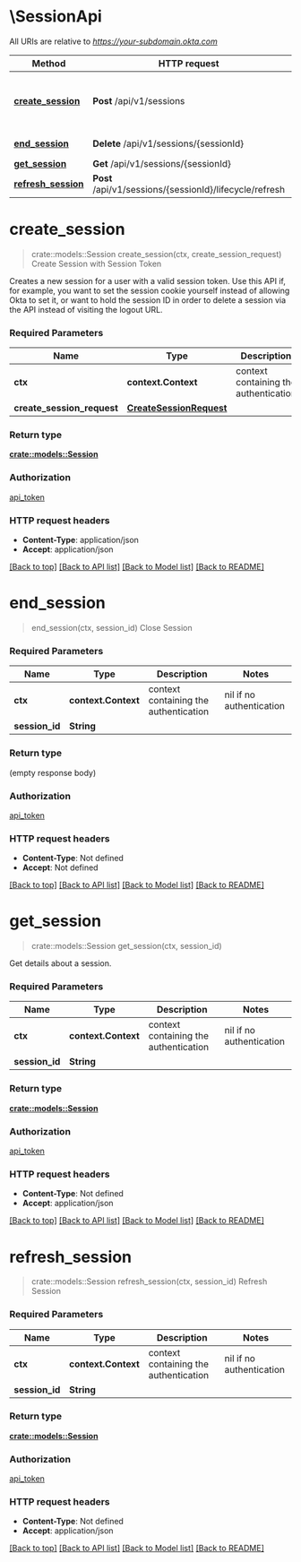 # \SessionApi

All URIs are relative to *https://your-subdomain.okta.com*

Method | HTTP request | Description
------------- | ------------- | -------------
[**create_session**](SessionApi.md#create_session) | **Post** /api/v1/sessions | Create Session with Session Token
[**end_session**](SessionApi.md#end_session) | **Delete** /api/v1/sessions/{sessionId} | Close Session
[**get_session**](SessionApi.md#get_session) | **Get** /api/v1/sessions/{sessionId} | 
[**refresh_session**](SessionApi.md#refresh_session) | **Post** /api/v1/sessions/{sessionId}/lifecycle/refresh | Refresh Session


# **create_session**
> crate::models::Session create_session(ctx, create_session_request)
Create Session with Session Token

Creates a new session for a user with a valid session token. Use this API if, for example, you want to set the session cookie yourself instead of allowing Okta to set it, or want to hold the session ID in order to delete a session via the API instead of visiting the logout URL.

### Required Parameters

Name | Type | Description  | Notes
------------- | ------------- | ------------- | -------------
 **ctx** | **context.Context** | context containing the authentication | nil if no authentication
  **create_session_request** | [**CreateSessionRequest**](CreateSessionRequest.md)|  | 

### Return type

[**crate::models::Session**](Session.md)

### Authorization

[api_token](../README.md#api_token)

### HTTP request headers

 - **Content-Type**: application/json
 - **Accept**: application/json

[[Back to top]](#) [[Back to API list]](../README.md#documentation-for-api-endpoints) [[Back to Model list]](../README.md#documentation-for-models) [[Back to README]](../README.md)

# **end_session**
> end_session(ctx, session_id)
Close Session

### Required Parameters

Name | Type | Description  | Notes
------------- | ------------- | ------------- | -------------
 **ctx** | **context.Context** | context containing the authentication | nil if no authentication
  **session_id** | **String**|  | 

### Return type

 (empty response body)

### Authorization

[api_token](../README.md#api_token)

### HTTP request headers

 - **Content-Type**: Not defined
 - **Accept**: Not defined

[[Back to top]](#) [[Back to API list]](../README.md#documentation-for-api-endpoints) [[Back to Model list]](../README.md#documentation-for-models) [[Back to README]](../README.md)

# **get_session**
> crate::models::Session get_session(ctx, session_id)


Get details about a session.

### Required Parameters

Name | Type | Description  | Notes
------------- | ------------- | ------------- | -------------
 **ctx** | **context.Context** | context containing the authentication | nil if no authentication
  **session_id** | **String**|  | 

### Return type

[**crate::models::Session**](Session.md)

### Authorization

[api_token](../README.md#api_token)

### HTTP request headers

 - **Content-Type**: Not defined
 - **Accept**: application/json

[[Back to top]](#) [[Back to API list]](../README.md#documentation-for-api-endpoints) [[Back to Model list]](../README.md#documentation-for-models) [[Back to README]](../README.md)

# **refresh_session**
> crate::models::Session refresh_session(ctx, session_id)
Refresh Session

### Required Parameters

Name | Type | Description  | Notes
------------- | ------------- | ------------- | -------------
 **ctx** | **context.Context** | context containing the authentication | nil if no authentication
  **session_id** | **String**|  | 

### Return type

[**crate::models::Session**](Session.md)

### Authorization

[api_token](../README.md#api_token)

### HTTP request headers

 - **Content-Type**: Not defined
 - **Accept**: application/json

[[Back to top]](#) [[Back to API list]](../README.md#documentation-for-api-endpoints) [[Back to Model list]](../README.md#documentation-for-models) [[Back to README]](../README.md)

